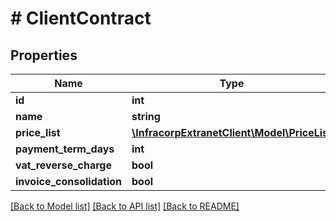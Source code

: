 # # ClientContract

## Properties

Name | Type | Description | Notes
------------ | ------------- | ------------- | -------------
**id** | **int** |  | [optional]
**name** | **string** |  | [optional]
**price_list** | [**\InfracorpExtranetClient\Model\PriceList**](PriceList.md) |  | [optional]
**payment_term_days** | **int** |  | [optional]
**vat_reverse_charge** | **bool** |  | [optional]
**invoice_consolidation** | **bool** |  | [optional]

[[Back to Model list]](../../README.md#models) [[Back to API list]](../../README.md#endpoints) [[Back to README]](../../README.md)
